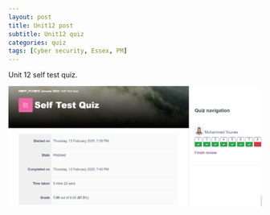 ```yaml
---
layout: post
title: Unit12 post
subtitle: Unit12 quiz
categories: quiz
tags: [Cyber security, Essex, PM]
---
```




Unit 12 self test quiz.


![datacamp certification](/assets/images/banners/quiz.PNG)
